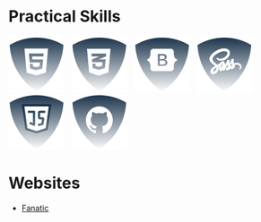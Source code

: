 # <h1>Practical Skills</h1>
![html5](./img/html.svg) &nbsp;
![css](./img/css.svg) &nbsp;
![Botstrap](./img/bootstrap.svg) &nbsp;
![Sass](./img/sass.svg) &nbsp;
![JS](./img/js.svg) &nbsp;
![Github](./img/github.svg) &nbsp;
<!--
![ReactJS](./img/reactjs.svg) &nbsp;
![NodeJS](./img/nodejs.svg) &nbsp;

-->

# <h1>Websites</h1>
<ul>
  <li><a href="https://github.com/JSDID/Fanatic">Fanatic</a></li>
</ul>

